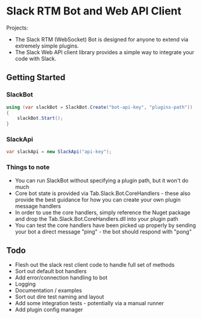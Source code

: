 # Slack RTM Bot and Web API Client

Projects:  
- The Slack RTM (WebSocket) Bot is designed for anyone to extend via extremely simple plugins.  
- The Slack Web API client library provides a simple way to integrate your code with Slack.

## Getting Started

### SlackBot  
```cs
using (var slackBot = SlackBot.Create("bot-api-key", "plugins-path"))
{
    slackBot.Start();
}
```

### SlackApi  
```cs
var slackApi = new SlackApi("api-key");
```

### Things to note  
- You can run SlackBot without specifying a plugin path, but it won't do much  
- Core bot state is provided via Tab.Slack.Bot.CoreHandlers - these also provide the best guidance for how you can create your own plugin message handlers
- In order to use the core handlers, simply reference the Nuget package and drop the Tab.Slack.Bot.CoreHandlers.dll into your plugin path  
- You can test the core handlers have been picked up properly by sending your bot a direct message "ping" - the bot should respond with "pong" 

## Todo
- Flesh out the slack rest client code to handle full set of methods  
- Sort out default bot handlers  
- Add error/connection handling to bot  
- Logging  
- Documentation / examples  
- Sort out dire test naming and layout  
- Add some integration tests - potentially via a manual runner
- Add plugin config manager
